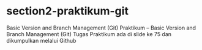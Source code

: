 # section2-praktikum-git
Basic Version and Branch Management (Git) Praktikum – Basic Version and Branch Management (Git) Tugas Praktikum ada di slide ke 75 dan dikumpulkan melalui Github
